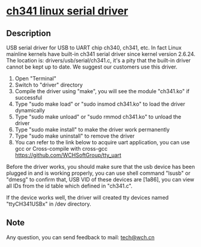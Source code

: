 # [ch341 linux serial driver](https://www.wch.cn/download/CH341SER_LINUX_ZIP.html) 

## Description

​USB serial driver for USB to UART chip ch340, ch341, etc. In fact Linux mainline kernels have built-in ch341 serial driver since kernel version 2.6.24. The location is: drivers/usb/serial/ch341.c, it's a pity that the built-in driver cannot be kept up to date. We suggest our customers use this driver.

1. Open "Terminal"
2. Switch to "driver" directory
3. Compile the driver using "make", you will see the module "ch341.ko" if successful
4. Type "sudo make load" or "sudo insmod ch341.ko" to load the driver dynamically
5. Type "sudo make unload" or "sudo rmmod ch341.ko" to unload the driver
6. Type "sudo make install" to make the driver work permanently
7. Type "sudo make uninstall" to remove the driver
8. You can refer to the link below to acquire uart application, you can use gcc or Cross-compile with cross-gcc
   https://github.com/WCHSoftGroup/tty_uart

​Before the driver works, you should make sure that the usb device has been plugged in and is working properly, you can use shell command "lsusb" or "dmesg" to confirm that, USB VID of these devices are [1a86], you can view all IDs from the id table which defined in "ch341.c".

​If the device works well, the driver will created tty devices named "ttyCH341USBx" in /dev directory.

## Note

​Any question, you can send feedback to mail: tech@wch.cn
